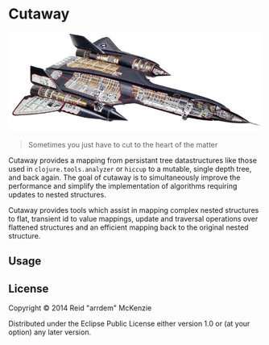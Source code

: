 # Cutaway

<img src="./cutaway.jpg" />

> Sometimes you just have to cut to the heart of the matter

Cutaway provides a mapping from persistant tree datastructures like
those used in `clojure.tools.analyzer` or `hiccup` to a mutable,
single depth tree, and back again. The goal of cutaway is to
simultaneously improve the performance and simplify the implementation
of algorithms requiring updates to nested structures.

Cutaway provides tools which assist in mapping complex nested
structures to flat, transient id to value mappings, update and
traversal operations over flattened structures and an efficient
mapping back to the original nested structure.

## Usage



## License

Copyright © 2014 Reid "arrdem" McKenzie

Distributed under the Eclipse Public License either version 1.0 or (at
your option) any later version.
